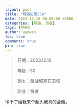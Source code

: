 ```yaml
---
layout: post
title: "导随记录356"
date: 2023-12-10 00:00:00 +0800
categories: [导随, 贤者]
tags: [导随]
author: wanwan
toc: true
comments: true
pin: true
---
```

> 日期：2023.12.10
>
> 等级：50
>
> 副本：激战城塞石卫塔
>
> 职业：贤者

冷不丁给我来个超火我真的会谢。